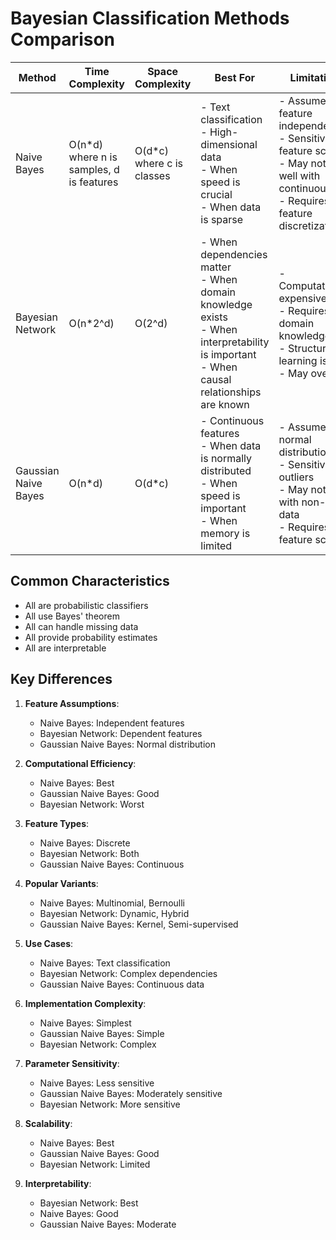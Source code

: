 # Bayesian Classification Methods Comparison

| Method | Time Complexity | Space Complexity | Best For | Limitations | Advantages | Use Cases |
|--------|----------------|------------------|----------|-------------|------------|-----------|
| Naive Bayes | O(n*d) where n is samples, d is features | O(d*c) where c is classes | - Text classification<br>- High-dimensional data<br>- When speed is crucial<br>- When data is sparse | - Assumes feature independence<br>- Sensitive to feature scaling<br>- May not work well with continuous data<br>- Requires feature discretization | - Fast training and prediction<br>- Works well with high dimensions<br>- Handles missing data<br>- Probabilistic predictions | - Spam detection<br>- Document classification<br>- Sentiment analysis<br>- Medical diagnosis |
| Bayesian Network | O(n*2^d) | O(2^d) | - When dependencies matter<br>- When domain knowledge exists<br>- When interpretability is important<br>- When causal relationships are known | - Computationally expensive<br>- Requires domain knowledge<br>- Structure learning is hard<br>- May overfit | - Captures dependencies<br>- Interpretable structure<br>- Can handle missing data<br>- Supports causal inference | - Medical diagnosis<br>- Risk assessment<br>- Decision support<br>- Fault diagnosis |
| Gaussian Naive Bayes | O(n*d) | O(d*c) | - Continuous features<br>- When data is normally distributed<br>- When speed is important<br>- When memory is limited | - Assumes normal distribution<br>- Sensitive to outliers<br>- May not work with non-linear data<br>- Requires feature scaling | - Fast training and prediction<br>- Works with continuous data<br>- Memory efficient<br>- Simple implementation | - Image classification<br>- Sensor data analysis<br>- Financial prediction<br>- Quality control |

## Common Characteristics
- All are probabilistic classifiers
- All use Bayes' theorem
- All can handle missing data
- All provide probability estimates
- All are interpretable

## Key Differences
1. **Feature Assumptions**:
   - Naive Bayes: Independent features
   - Bayesian Network: Dependent features
   - Gaussian Naive Bayes: Normal distribution

2. **Computational Efficiency**:
   - Naive Bayes: Best
   - Gaussian Naive Bayes: Good
   - Bayesian Network: Worst

3. **Feature Types**:
   - Naive Bayes: Discrete
   - Bayesian Network: Both
   - Gaussian Naive Bayes: Continuous

4. **Popular Variants**:
   - Naive Bayes: Multinomial, Bernoulli
   - Bayesian Network: Dynamic, Hybrid
   - Gaussian Naive Bayes: Kernel, Semi-supervised

5. **Use Cases**:
   - Naive Bayes: Text classification
   - Bayesian Network: Complex dependencies
   - Gaussian Naive Bayes: Continuous data

6. **Implementation Complexity**:
   - Naive Bayes: Simplest
   - Gaussian Naive Bayes: Simple
   - Bayesian Network: Complex

7. **Parameter Sensitivity**:
   - Naive Bayes: Less sensitive
   - Gaussian Naive Bayes: Moderately sensitive
   - Bayesian Network: More sensitive

8. **Scalability**:
   - Naive Bayes: Best
   - Gaussian Naive Bayes: Good
   - Bayesian Network: Limited

9. **Interpretability**:
   - Bayesian Network: Best
   - Naive Bayes: Good
   - Gaussian Naive Bayes: Moderate 